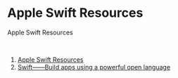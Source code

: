 # Apple Swift Resources
Apple Swift Resources

<br />

1. [Apple Swift Resources](https://developer.apple.com/swift/resources/)
1. [Swift——Build apps using a powerful open language](https://developer.apple.com/documentation/swift)

